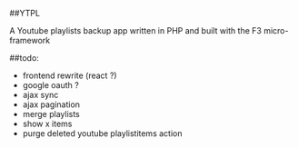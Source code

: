 ##YTPL

A Youtube playlists backup app written in PHP and built with the F3 micro-framework

##todo:
- frontend rewrite (react ?)
- google oauth ?
- ajax sync
- ajax pagination
- merge playlists
- show x items
- purge deleted youtube playlistitems action